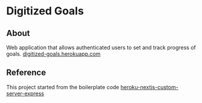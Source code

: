 # Digitized Goals

## About

Web application that allows authenticated users to set and track progress of goals. [digitized-goals.herokuapp.com](digitized-goals.herokuapp.com)

## Reference

This project started from the boilerplate code [heroku-nextjs-custom-server-express](https://github.com/mars/heroku-nextjs-custom-server-express)
